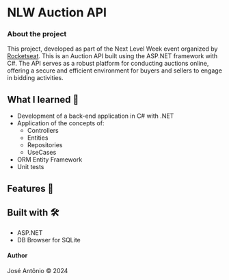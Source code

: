 # NLW Auction API

### About the project
This project, developed as part of the Next Level Week event organized by [Rocketseat](https://www.rocketseat.com.br).
This is an Auction API built using the ASP.NET framework with C#. The API serves as a robust platform for conducting auctions online, offering a secure and efficient environment for buyers and sellers to engage in bidding activities.

## What I learned 📖
- Development of a back-end application in C# with .NET
- Application of the concepts of:
  - Controllers
  - Entities
  - Repositories
  - UseCases
- ORM Entity Framework
- Unit tests

## Features 📄

## Built with 🛠️
- ASP.NET
- DB Browser for SQLite

#### Author
José Antônio ©️ 2024
